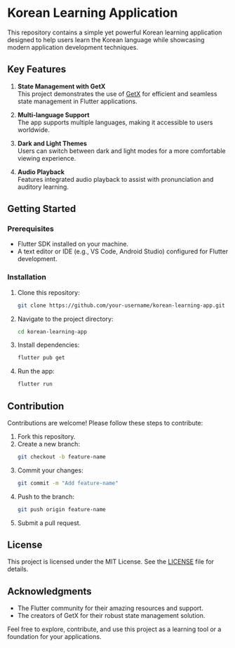 # Korean Learning Application

This repository contains a simple yet powerful Korean learning application designed to help users learn the Korean language while showcasing modern application development techniques.

## Key Features

1. **State Management with GetX**  
   This project demonstrates the use of [GetX](https://pub.dev/packages/get) for efficient and seamless state management in Flutter applications.

2. **Multi-language Support**  
   The app supports multiple languages, making it accessible to users worldwide.

3. **Dark and Light Themes**  
   Users can switch between dark and light modes for a more comfortable viewing experience.

4. **Audio Playback**  
   Features integrated audio playback to assist with pronunciation and auditory learning.

## Getting Started

### Prerequisites
- Flutter SDK installed on your machine.
- A text editor or IDE (e.g., VS Code, Android Studio) configured for Flutter development.

### Installation
1. Clone this repository:
   ```bash
   git clone https://github.com/your-username/korean-learning-app.git
   ```
2. Navigate to the project directory:
   ```bash
   cd korean-learning-app
   ```
3. Install dependencies:
   ```bash
   flutter pub get
   ```
4. Run the app:
   ```bash
   flutter run
   ```

## Contribution
Contributions are welcome! Please follow these steps to contribute:
1. Fork this repository.
2. Create a new branch:
   ```bash
   git checkout -b feature-name
   ```
3. Commit your changes:
   ```bash
   git commit -m "Add feature-name"
   ```
4. Push to the branch:
   ```bash
   git push origin feature-name
   ```
5. Submit a pull request.

## License
This project is licensed under the MIT License. See the [LICENSE](LICENSE) file for details.

## Acknowledgments
- The Flutter community for their amazing resources and support.
- The creators of GetX for their robust state management solution.

Feel free to explore, contribute, and use this project as a learning tool or a foundation for your applications.

